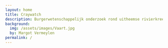 ```yaml
---
layout: home
title: Craywatch
description: Burgerwetenschappelijk onderzoek rond uitheemse rivierkreeften in Vlaanderen
background:
  img: /assets/images/Vaart.jpg
  by: Margot Vermeylen
permalink: /
---
```

